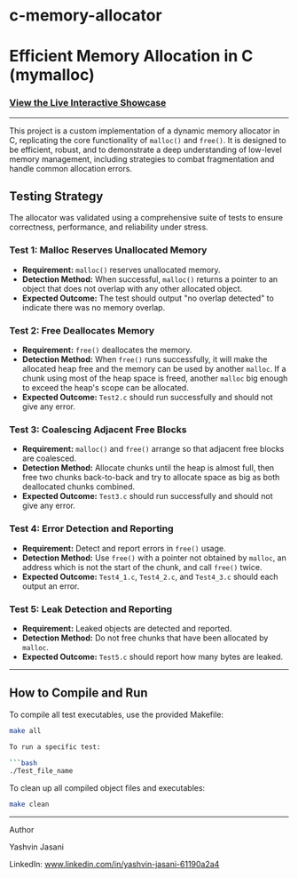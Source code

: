# c-memory-allocator

# Efficient Memory Allocation in C (mymalloc)

### [View the Live Interactive Showcase](https://yashvinjasani.github.io/c-memory-allocator/mymalloc_web_page.html)

---

This project is a custom implementation of a dynamic memory allocator in C, replicating the core functionality of `malloc()` and `free()`. It is designed to be efficient, robust, and to demonstrate a deep understanding of low-level memory management, including strategies to combat fragmentation and handle common allocation errors.

## Testing Strategy

The allocator was validated using a comprehensive suite of tests to ensure correctness, performance, and reliability under stress.

### Test 1: Malloc Reserves Unallocated Memory
* **Requirement:** `malloc()` reserves unallocated memory.
* **Detection Method:** When successful, `malloc()` returns a pointer to an object that does not overlap with any other allocated object.
* **Expected Outcome:** The test should output "no overlap detected" to indicate there was no memory overlap.

### Test 2: Free Deallocates Memory
* **Requirement:** `free()` deallocates the memory.
* **Detection Method:** When `free()` runs successfully, it will make the allocated heap free and the memory can be used by another `malloc`. If a chunk using most of the heap space is freed, another `malloc` big enough to exceed the heap's scope can be allocated.
* **Expected Outcome:** `Test2.c` should run successfully and should not give any error.

### Test 3: Coalescing Adjacent Free Blocks
* **Requirement:** `malloc()` and `free()` arrange so that adjacent free blocks are coalesced.
* **Detection Method:** Allocate chunks until the heap is almost full, then free two chunks back-to-back and try to allocate space as big as both deallocated chunks combined.
* **Expected Outcome:** `Test3.c` should run successfully and should not give any error.

### Test 4: Error Detection and Reporting
* **Requirement:** Detect and report errors in `free()` usage.
* **Detection Method:** Use `free()` with a pointer not obtained by `malloc`, an address which is not the start of the chunk, and call `free()` twice.
* **Expected Outcome:** `Test4_1.c`, `Test4_2.c`, and `Test4_3.c` should each output an error.

### Test 5: Leak Detection and Reporting
* **Requirement:** Leaked objects are detected and reported.
* **Detection Method:** Do not free chunks that have been allocated by `malloc`.
* **Expected Outcome:** `Test5.c` should report how many bytes are leaked.

---

## How to Compile and Run

To compile all test executables, use the provided Makefile:
```bash
make all

To run a specific test:

```bash
./Test_file_name
```
To clean up all compiled object files and executables:
```bash
make clean
```
---
Author

Yashvin Jasani 

LinkedIn: www.linkedin.com/in/yashvin-jasani-61190a2a4
